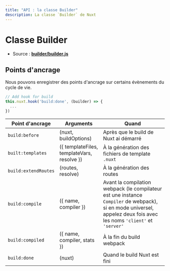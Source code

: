 ```yaml
---
title: "API : la classe Builder"
description: La classe `Builder` de Nuxt
---
```


# Classe Builder

- Source : **[builder/builder.js](https://github.com/nuxt/nuxt.js/blob/dev/lib/builder/builder.js)**

## Points d'ancrage

Nous pouvons enregistrer des points d'ancrage sur certains évènements du cycle de vie.

```js
// Add hook for build
this.nuxt.hook('build:done', (builder) => {
  ...
})
```

Point d'ancrage      | Arguments                                  | Quand
---------------------|--------------------------------------------|---------------------------------------------------------------------------------------------------------------------------------------------------------------------
`build:before`       | (nuxt, buildOptions)                       | Après que le build de Nuxt ai démarré
`built:templates`    | ({ templateFiles, templateVars, resolve }) | À la génération des fichiers de template `.nuxt`
`build:extendRoutes` | (routes, resolve)                          | À la génération des routes
`build:compile`      | ({ name, compiler })                       | Avant la compilation webpack (le compilateur est une instance `Compiler` de webpack), si en mode universel, appelez deux fois avec les noms `'client'` et `'server'`
`build:compiled`     | ({ name, compiler, stats })                | À la fin du build webpack
`build:done`         | (nuxt)                                     | Quand le build Nuxt est fini
